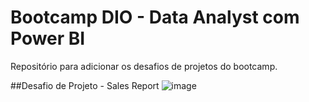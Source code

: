 # Bootcamp DIO - Data Analyst com Power BI
Repositório para adicionar os desafios de projetos do bootcamp.

##Desafio de Projeto - Sales Report 
![image](https://github.com/user-attachments/assets/48f4c01c-d8e9-4059-b333-8929eb04a16b)

